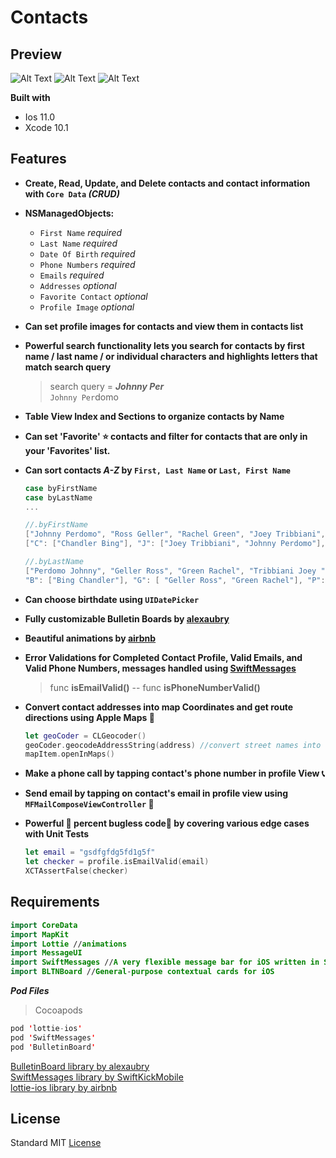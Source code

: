 # Contacts

## Preview
![Alt Text](https://media.giphy.com/media/YFFDiuxNrIhJtFk1xr/giphy.gif) ![Alt Text](https://media.giphy.com/media/vx3uxDAKjfNOOUYADy/giphy.gif) ![Alt Text](https://media.giphy.com/media/2SXRj97OfG731xraf0/giphy.gif) 

**Built with**
- Ios 11.0
- Xcode 10.1 

## Features
- **Create, Read, Update, and Delete contacts and contact information with ```Core Data``` *(CRUD)***
- **NSManagedObjects:**
  - ```First Name```  *required*
  - ```Last Name``` *required*
  - ```Date Of Birth``` *required*
  - ```Phone Numbers``` *required*
  - ```Emails``` *required*
  - ```Addresses``` *optional*
  - ```Favorite Contact``` *optional*
  - ```Profile Image``` *optional*
- **Can set profile images for contacts and view them in contacts list**
- **Powerful search functionality lets you search for contacts by first name / last name / or individual characters and highlights letters that match search query**
  > search query = **_Johnny Per_**   
  > ```Johnny Per```domo
- **Table View Index and Sections to organize contacts by Name**
- **Can set 'Favorite' ⭐️ contacts and filter for contacts that are only in your 'Favorites' list.**
- **Can sort contacts *A-Z* by ```First, Last Name``` or ```Last, First Name```**
  ```swift
  case byFirstName 
  case byLastName
  ... 
  
  //.byFirstName 
  ["Johnny Perdomo", "Ross Geller", "Rachel Green", "Joey Tribbiani", "Chandler Bing"] //Array of Names
  ["C": ["Chandler Bing"], "J": ["Joey Tribbiani", "Johnny Perdomo"], "R": ["Rachel Green", "Ross Geller"]] //Index Letters in Section
  
  //.byLastName
  ["Perdomo Johnny", "Geller Ross", "Green Rachel", "Tribbiani Joey ", "Bing Chandler"] //Array of Names
  "B": ["Bing Chandler"], "G": [ "Geller Ross", "Green Rachel"], "P": ["Perdomo Johnny"], "T": ["Tribbiani Joey"]] //Index Letters in Section
  ```
- **Can choose birthdate using ```UIDatePicker```**
- **Fully customizable Bulletin Boards by [alexaubry](https://github.com/alexaubry/BulletinBoard)**
- **Beautiful animations by [airbnb](https://github.com/airbnb/lottie-ios)**
- **Error Validations for Completed Contact Profile, Valid Emails, and Valid Phone Numbers, messages handled using     [SwiftMessages](https://github.com/SwiftKickMobile/SwiftMessages)**
  > func **isEmailValid()** -- func **isPhoneNumberValid()**

- **Convert contact addresses into map Coordinates and get route directions using Apple Maps 🚗**
  ```swift
  let geoCoder = CLGeocoder()
  geoCoder.geocodeAddressString(address) //convert street names into coordinates
  mapItem.openInMaps()
  ```
- **Make a phone call by tapping contact's phone number in profile View 📞**
- **Send email by tapping on contact's email in profile view using ```MFMailComposeViewController``` 📩**
- **Powerful 💯 percent bugless code🐞 by covering various edge cases with Unit Tests**
  ```swift
  let email = "gsdfgfdg5fd1g5f"
  let checker = profile.isEmailValid(email) 
  XCTAssertFalse(checker)
  ```

## Requirements
```swift
import CoreData
import MapKit
import Lottie //animations
import MessageUI
import SwiftMessages //A very flexible message bar for iOS written in Swift.
import BLTNBoard //General-purpose contextual cards for iOS
```

**_Pod Files_**
 > Cocoapods  

```swift
pod 'lottie-ios'
pod 'SwiftMessages'
pod 'BulletinBoard' 
```
[BulletinBoard library by alexaubry](https://github.com/alexaubry/BulletinBoard)  
[SwiftMessages library by SwiftKickMobile](https://github.com/SwiftKickMobile/SwiftMessages)  
[lottie-ios library by airbnb](https://github.com/airbnb/lottie-ios)

## License
Standard MIT [License](https://github.com/johnnyperdomo/Contacts/blob/master/LICENSE)
